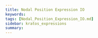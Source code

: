 ```yaml
---
title: Nodal Position Expression IO
keywords: 
tags: [Nodal_Position_Expression_IO.md]
sidebar: kratos_expressions
summary: 
---
```


